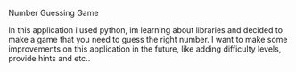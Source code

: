 Number Guessing Game

In this application i used python, im learning about libraries and decided to make a game that you need to guess the right number.
I want to make some improvements on this application in the future, like adding difficulty levels, provide hints and etc..
